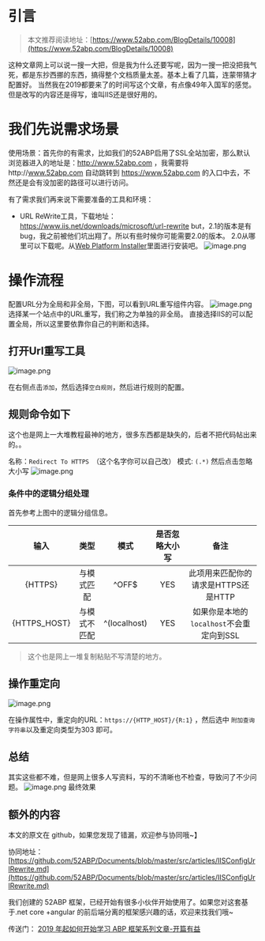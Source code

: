 # 引言

> 本文推荐阅读地址：[https://www.52abp.com/BlogDetails/10008](https://www.52abp.com/BlogDetails/10008)

这种文章网上可以说一搜一大把，但是我为什么还要写呢，因为一搜一把没把我气死，都是东抄西挪的东西，搞得整个文档质量太差。基本上看了几篇，连蒙带猜才配置好。
当然我在2019都要来了的时间写这个文章，有点像49年入国军的感觉。但是改写的内容还是得写，谁叫IIS还是很好用的。

# 我们先说需求场景
使用场景：首先你的有需求，比如我们的52ABP启用了SSL全站加密，那么默认浏览器进入的地址是：http://www.52abp.com ，我需要将http://www.52abp.com 自动跳转到 https://www.52abp.com 的入口中去，不然还是会有没加密的路径可以进行访问。

有了需求我们再来说下需要准备的工具和环境：
- URL ReWrite工具，下载地址：https://www.iis.net/downloads/microsoft/url-rewrite
  but，2.1的版本是有bug，我之前被他们坑出翔了。所以有些时候你可能需要2.0的版本。
2.0从哪里可以下载呢。从[Web Platform Installer](https://go.microsoft.com/fwlink/?LinkID=145510)里面进行安装吧。
![image.png](https://upload-images.jianshu.io/upload_images/1979022-b610471b6db49d36.png)

# 操作流程

配置URL分为全局和非全局，下图，可以看到URL重写组件内容。
![image.png](https://upload-images.jianshu.io/upload_images/1979022-fe68eadf1787cd08.png)
选择某一个站点中的URL重写，我们称之为单独的非全局。
直接选择IIS的可以配置全局，所以这里要依靠你自己的判断和选择。

## 打开Url重写工具

![image.png](https://upload-images.jianshu.io/upload_images/1979022-39609af12b31bd73.png)

在右侧点击`添加`，然后选择`空白规则`，然后进行规则的配置。

## 规则命令如下
这个也是网上一大堆教程最神的地方，很多东西都是缺失的，后者不把代码帖出来的。。

名称：`Redirect To HTTPS `（这个名字你可以自己改）
模式:   ```(.*)```    然后点击忽略大小写
![image.png](https://upload-images.jianshu.io/upload_images/1979022-aedd4a01c6e509f2.png)
### 条件中的逻辑分组处理
首先参考上图中的逻辑分组信息。

| 输入| 类型 |模式 |是否忽略大小写|备注|
| :--: | :--: | :--: | :--: | :--: |
|{HTTPS}|与模式匹配|^OFF$|YES|此项用来匹配你的请求是HTTPS还是HTTP|
|{HTTPS_HOST}|与模式不匹配|^(localhost)|YES|如果你是本地的`localhost`不会重定向到SSL|



> 这个也是网上一堆复制粘贴不写清楚的地方。
## 操作重定向
![image.png](https://upload-images.jianshu.io/upload_images/1979022-16d9c66405b0ee7c.png)

在操作属性中，重定向的URL：`https://{HTTP_HOST}/{R:1}` ，然后选中 `附加查询字符串`以及重定向类型为303 即可。

## 总结
其实这些都不难，但是网上很多人写资料，写的不清晰也不检查，导致问了不少问题。
![image.png](https://upload-images.jianshu.io/upload_images/1979022-0a48b056a4e9ced2.png)
最终效果

## 额外的内容
本文的原文在 github，如果您发现了错漏，欢迎参与协同哦~】

协同地址：[https://github.com/52ABP/Documents/blob/master/src/articles/IISConfigUrlRewrite.md](https://github.com/52ABP/Documents/blob/master/src/articles/IISConfigUrlRewrite.md)

我们创建的 52ABP 框架，已经开始有很多小伙伴开始使用了。如果您对这套基于.net core +angular 的前后端分离的框架感兴趣的话，欢迎来找我们哦~

传送门： [2019 年起如何开始学习 ABP 框架系列文章-开篇有益](https://www.52abp.com/Wiki/52abp/latest/docs/Introduction)























